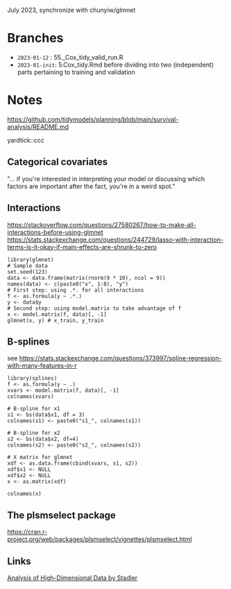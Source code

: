 
July 2023, synchronize with chunyiw/glmnet
# Branches

* `2023-01-12`  :  55._Cox_tidy_valid_run.R
* `2023-01-init`:  5.Cox_tidy.Rmd before dividing into two (independent) parts pertaining to training and validation 

# Notes 

https://github.com/tidymodels/planning/blob/main/survival-analysis/README.md

yardtick::ccc

## Categorical covariates
 
 "... if you're interested in interpreting your model or discussing which factors are important after the fact, 
 you're in a weird spot."

## Interactions

https://stackoverflow.com/questions/27580267/how-to-make-all-interactions-before-using-glmnet
https://stats.stackexchange.com/questions/244729/lasso-with-interaction-terms-is-it-okay-if-main-effects-are-shrunk-to-zero


```
library(glmnet)
# Sample data
set.seed(123)
data <- data.frame(matrix(rnorm(9 * 10), ncol = 9))
names(data) <- c(paste0("x", 1:8), "y")
# First step: using .*. for all interactions
f <- as.formula(y ~ .*.)
y <- data$y
# Second step: using model.matrix to take advantage of f
x <- model.matrix(f, data)[, -1]
glmnet(x, y) # x_train, y_train
```

## B-splines

see https://stats.stackexchange.com/questions/373997/spline-regression-with-many-features-in-r

```
library(splines)
f <- as.formula(y ~ .)
xvars <- model.matrix(f, data)[, -1]
colnames(xvars)

# B-spline for x1 
s1 <- bs(data$x1, df = 3)
colnames(s1) <- paste0("s1_", colnames(s1))

# B-spline for x2
s2 <- bs(data$x2, df=4)
colnames(s2) <- paste0("s2_", colnames(s2))

# X matrix for glmnet
xdf <- as.data.frame(cbind(xvars, s1, s2))
xdf$x1 <- NULL  
xdf$x2 <- NULL
x <- as.matrix(xdf)

colnames(x)
```



## The plsmselect package

https://cran.r-project.org/web/packages/plsmselect/vignettes/plsmselect.html

## Links

[Analysis of High-Dimensional Data by Stadler](https://bookdown.org/staedler_n/highdimstats/)
